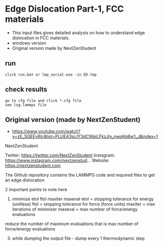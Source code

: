 # Edge Dislocation Part-1, FCC materials 
- This input files gives detailed analysis on how to understand edge dislocation in FCC materials.
- windows version
- Original version made by NextZenStudent


## run
	click run.bat or lmp_serial.exe -in ED.lmp


## check results
	go to cfg file and click *.cfg file
	see log.lammps file


## Original version (made by NextZenStudent)
- https://www.youtube.com/watch?v=zE_SQEEy6Ic&list=PLUEA3pjJY3dCWgiLFkzJly_nwqKq8w1_J&index=1


NextZenStudent

Twitter: https://twitter.com/NextZenStudent
Instagram: https://www.instagram.com/nextzenstud...
Website: https://nextzenstudent.com

The Github repository contains the LAMMPS code and required files to get an edge dislocation

2 important points to note here
1) minimize etol ftol maxiter maxeval
etol = stopping tolerance for energy (unitless)
ftol = stopping tolerance for force (force units)
maxiter = max iterations of minimizer
maxeval = max number of force/energy evaluations

reduce the number of maximum evaluations that is max number of force/energy evaluations

3) while dumping the output file - dump every 1 thermodynamic step
